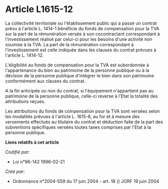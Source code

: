 # Article L1615-12

La collectivité territoriale ou l'établissement public qui a passé un contrat prévu à l'article L. 1414-1 bénéficie du fonds
de compensation pour la TVA sur la part de la rémunération versée à son cocontractant correspondant à l'investissement
réalisé par celui-ci pour les besoins d'une activité non soumise à la TVA. La part de la rémunération correspondant à
l'investissement est celle indiquée dans les clauses du contrat prévues à l'article L. 1414-12.

L'éligibilité au fonds de compensation pour la TVA est subordonnée à l'appartenance du bien au patrimoine de la personne
publique ou à la décision de la personne publique d'intégrer le bien dans son patrimoine conformément aux clauses du contrat.

A la fin anticipée ou non du contrat, si l'équipement n'appartient pas au patrimoine de la personne publique, celle-ci
reverse à l'Etat la totalité des attributions reçues.

Les attributions du fonds de compensation pour la TVA sont versées selon les modalités prévues à l'article L. 1615-6, au fur
et à mesure des versements effectués au titulaire du contrat et déduction faite de la part des subventions spécifiques
versées toutes taxes comprises par l'Etat à la personne publique.

**Liens relatifs à cet article**

_Codifié par_:

  - Loi n°96-142 1996-02-21

_Créé par_:

  - Ordonnance n°2004-559 du 17 juin 2004 - art. 18 () JORF 19 juin 2004
